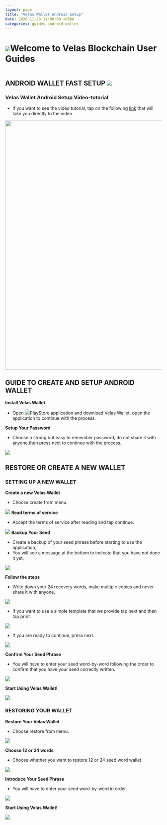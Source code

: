 ```yaml
---
layout: page
title: "Velas Wallet Android Setup"
date: 2020-11-20 11:00:00 +0800
categories: guides android-wallet
---
```


# ![](https://github.com/dexempower/dexempower.github.io-velas/blob/main/assets/logosLogo2xxxhdpi.png?raw=true)Welcome to Velas Blockchain User Guides
  
```
```
## ANDROID WALLET FAST SETUP ![](https://github.com/dexempower/dexempower.github.io-velas/blob/main/assets/android/Androidxxxhdpi.png?raw=true)
### Velas Wallet Android Setup Video-tutorial 
- If you want to see the video tutorial, tap on the following [link](https://www.youtube.com/watch?v=A8w5U3aUiKo&t=1s) that will take you directly to the video.

<img src="https://github.com/dexempower/dexempower.github.io-velas/blob/main/assets/android/BackgroundAndroid.jpg?raw=true" width="800">

## GUIDE TO CREATE AND SETUP ANDROID WALLET

**Install Velas Wallet**
 - Open ![](https://github.com/dexempower/dexempower.github.io-velas/blob/main/assets/android/Playxxxhdpi.png?raw=true)PlayStore application and download [Velas Wallet](https://play.google.com/store/apps/details?id=com.velas.mobile_wallet), open the application to continue with the process.
 
**Setup Your Password**
  - Choose a strong but easy to remember password, do not share it with anyone,then press next to continue with the process.
  
  ![](https://github.com/dexempower/dexempower.github.io-velas/blob/main/assets/android/SETUP%20PASSWORD.jpg?raw=true)
  


## RESTORE OR CREATE A NEW WALLET 
### SETTING UP A NEW WALLET
**Create a new Velas Wallet**
 - Choose create from menu.
 
![](https://github.com/dexempower/dexempower.github.io-velas/blob/main/assets/android/CREATE%20OR%20RESTORE.jpg?raw=true)
**Read terms of service**
  - Accept the terms of service after reading and tap continue.
  
  
![](https://github.com/dexempower/dexempower.github.io-velas/blob/main/assets/android/Terminos.jpg?raw=true)
**Backup Your Seed**
-  Create a backup of your seed phrase before starting to use the application, 
- You will see a message at the bottom to indicate that you have not done it yet.


![](https://github.com/dexempower/dexempower.github.io-velas/blob/main/assets/android/BACKUP%20SEED.jpg?raw=true)
 
**Follow the steps**
 -  Write down your 24 recovery words, make multiple copies and never share it with anyone,
 
![](https://github.com/dexempower/dexempower.github.io-velas/blob/main/assets/android/SEED.jpg?raw=true)
 -  If you want to use a simple template that we provide tap next and then tap print.
 
 ![](https://github.com/dexempower/dexempower.github.io-velas/blob/main/assets/android/Print.jpg?raw=true)
  -  If you are ready to continue, press next.
 
 
  ![](https://github.com/dexempower/dexempower.github.io-velas/blob/main/assets/android/Next.jpg?raw=true)
  
**Confirm Your Seed Phrase**

  - You will have to enter your seed word-by-word following the order to confirm that you have your seed correctly written.
 
  ![](https://github.com/dexempower/dexempower.github.io-velas/blob/main/assets/android/CONFIRM%20SEED.jpg?raw=true)
  
**Start Using Velas Wallet!**

![](https://github.com/dexempower/dexempower.github.io-velas/blob/main/assets/android/WALLET%20MAIN%20MENU.jpg?raw=true)

### RESTORING YOUR WALLET

**Restore Your Velas Wallet**
 - Choose restore from menu.
 
 ![](https://github.com/dexempower/dexempower.github.io-velas/blob/main/assets/android/Restore.jpg?raw=true)

**Choose 12 or 24 words**
 - Choose whether you want to restore 12 or 24 seed word wallet.
 
 ![](https://github.com/dexempower/dexempower.github.io-velas/blob/main/assets/android/12%20OR%2024.jpg?raw=true)

**Introduce Your Seed Phrase**
  - You will have to enter your seed word-by-word in order.
  
  ![](https://github.com/dexempower/dexempower.github.io-velas/blob/main/assets/android/restoreWORDS.jpg?raw=true)

**Start Using Velas Wallet!**

![](https://github.com/dexempower/dexempower.github.io-velas/blob/main/assets/android/Wallet%20MAin%202.jpg?raw=true)

